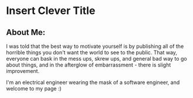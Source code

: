 # Insert Clever Title

## About Me:
I was told that the best way to motivate yourself is by publishing all of the horrible things you don't want the world to see to the public. That way, everyone can bask in the mess ups, skrew ups, and general bad way to go about things, and in the afterglow of embarrassment - there is slight improvement.

I'm an electrical engineer wearing the mask of a software engineer, and welcome to my page :)
